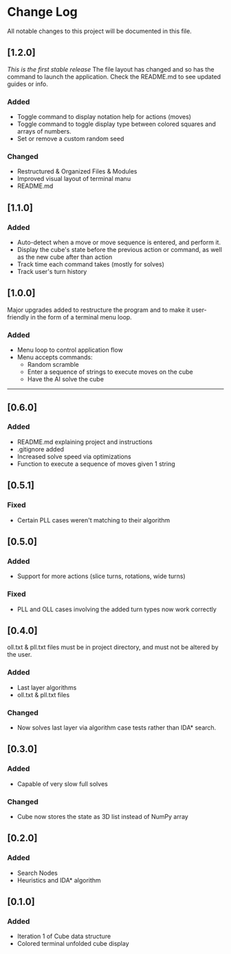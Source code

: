 
# Change Log
All notable changes to this project will be documented in this file.


## [1.2.0]
_This is the first stable release_
The file layout has changed and so has the command to launch the application. Check the README.md to see updated guides or info.
### Added
- Toggle command to display notation help for actions (moves)
- Toggle command to toggle display type between colored squares and arrays of numbers.
- Set or remove a custom random seed
### Changed
- Restructured & Organized Files & Modules
- Improved visual layout of terminal manu
- README.md

## [1.1.0]
### Added
- Auto-detect when a move or move sequence is entered, and perform it.
- Display the cube's state before the previous action or command, as well as the new cube after than action
- Track time each command takes (mostly for solves)
- Track user's turn history

## [1.0.0]
Major upgrades added to restructure the program and to make it user-friendly in the form of a terminal menu loop.
### Added
- Menu loop to control application flow
- Menu accepts commands:
  - Random scramble
  - Enter a sequence of strings to execute moves on the cube
  - Have the AI solve the cube

---
## [0.6.0] 
### Added
- README.md explaining project and instructions
- .gitignore added
- Increased solve speed via optimizations
- Function to execute a sequence of moves given 1 string

## [0.5.1] 
### Fixed
- Certain PLL cases weren't matching to their algorithm

## [0.5.0] 
### Added 
- Support for more actions (slice turns, rotations, wide turns)
### Fixed
- PLL and OLL cases involving the added turn types now work correctly

## [0.4.0] 
oll.txt & pll.txt files must be in project directory, and must not be altered by the user.
### Added 
- Last layer algorithms
- oll.txt  & pll.txt files
### Changed
- Now solves last layer via algorithm case tests rather than IDA* search.

## [0.3.0] 
### Added 
- Capable of very slow full solves
### Changed
- Cube now stores the state as 3D list instead of NumPy array

## [0.2.0]

### Added 
- Search Nodes
- Heuristics and IDA* algorithm

## [0.1.0]
### Added 
- Iteration 1 of Cube data structure
- Colored terminal unfolded cube display
